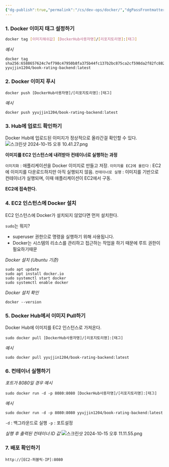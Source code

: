 ```yaml
---
{"dg-publish":true,"permalink":"/cs/dev-ops/docker/","dgPassFrontmatter":true,"noteIcon":""}
---
```



### 1. Docker 이미지 태그 설정하기
```bash
docker tag [이미지해쉬값] [DockerHub사용자명]/[리포지토리명]:[태그]
```

*예시*
```shell
docker tag sha256:6588657624c7ef798c47950b8fa375b44fc137b2bc875ca2cf598da2f82fc882 yyujjin1204/book-rating-backend:latest
```

### 2. Docker 이미지 푸시
```shell
docker push [DockerHub사용자명]/[리포지토리명]:[태그]
```

*예시*
```shell
docker push yyujjin1204/book-rating-backend:latest
```


### 3. Hub에 업로드 확인하기
Docker Hub에 업로드된 이미지가 정상적으로 올라간걸 확인할 수 있다. 
![스크린샷 2024-10-15 오후 10.41.27.png](/img/user/images/%EC%8A%A4%ED%81%AC%EB%A6%B0%EC%83%B7%202024-10-15%20%EC%98%A4%ED%9B%84%2010.41.27.png)


**이미지를 EC2 인스턴스에 내려받아 컨테이너로 실행하는 과정**

`이미지화`  :  애플리케이션을 Docker 이미지로 만들고 저장.
`이미지를 EC2에 올린다`  :  EC2에 이미지를 다운로드하지만 아직 실행되지 않음.
`컨테이너로 실행`  :  이미지를 기반으로 컨테이너가 실행되며, 이때 애플리케이션이 EC2에서 구동.



**EC2에 접속한다.**



### 4. EC2 인스턴스에 Docker 설치

EC2 인스턴스에 Docker가 설치되지 않았다면 먼저 설치한다.

`sudo`는 뭐지?
- superuser 권한으로 명령을 실행하기 위해 사용됩니다.
- Docker는 시스템의 리소스를 관리하고 접근하는 작업을 하기 때문에 루트 권한이 필요하기때문


*Docker 설치 (Ubuntu 기준)*
```shell
sudo apt update
sudo apt install docker.io
sudo systemctl start docker
sudo systemctl enable docker
```

*Docker 설치 확인*
```shell
docker --version
```



### 5. Docker Hub에서 이미지 Pull하기

Docker Hub에 이미지를 EC2 인스턴스로 가져온다.
```shell
sudo docker pull [DockerHub사용자명]/[리포지토리명]:[태그]
```

*예시*
```shell
sudo docker pull yyujjin1204/book-rating-backend:latest
```

### 6. 컨테이너 실행하기

*포트가 8080일 경우 예시*
```shell
sudo docker run -d -p 8080:8080 [DockerHub사용자명]/[리포지토리명]:[태그]
```

*예시*
```shell
sudo docker run -d -p 8080:8080 yyujjin1204/book-rating-backend:latest
```
`-d` :  백그라운드로 실행
`-p` : 포트설정

*실행 후 출력된  컨테이너 ID 값*
![스크린샷 2024-10-15 오후 11.11.55.png](/img/user/images/%EC%8A%A4%ED%81%AC%EB%A6%B0%EC%83%B7%202024-10-15%20%EC%98%A4%ED%9B%84%2011.11.55.png)

### 7. 배포 확인하기

```shell
http://[EC2-퍼블릭-IP]:8080
```


